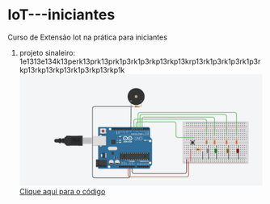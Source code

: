 # IoT---iniciantes
Curso de Extensão Iot na prática para iniciantes
1) projeto sinaleiro: 1e1313e134k13perk13prk13prk1p3rk1p3rkp13rkp13krp13rk1p3rk1p3rk1p3rkp13rkp13rkp13rk1p3rkp13rkp1k <img src="circuito.png"> <a href="ProjetoSilaneiro.ino">Clique aqui para o código</a>
